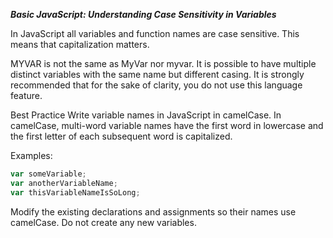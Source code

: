 ***Basic JavaScript: Understanding Case Sensitivity in Variables***

In JavaScript all variables and function names are case sensitive. This means that capitalization matters.

MYVAR is not the same as MyVar nor myvar. It is possible to have multiple distinct variables with the same name but different casing. It is strongly recommended that for the sake of clarity, you do not use this language feature.

Best Practice
Write variable names in JavaScript in camelCase. In camelCase, multi-word variable names have the first word in lowercase and the first letter of each subsequent word is capitalized.

Examples:

```javascript
var someVariable;
var anotherVariableName;
var thisVariableNameIsSoLong;
```

Modify the existing declarations and assignments so their names use camelCase.
Do not create any new variables.
